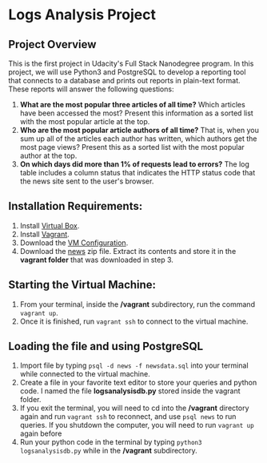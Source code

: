 # Logs Analysis Project

## Project Overview

This is the first project in Udacity's Full Stack Nanodegree program.
In this project, we will use Python3 and PostgreSQL to develop a reporting tool
that connects to a database and prints out reports in plain-text format. These
reports will answer the following questions:

1. **What are the most popular three articles of all time?** Which articles have been accessed the most? Present this information as a sorted list with the most popular article at the top.
2. **Who are the most popular article authors of all time?** That is, when you sum up all of the articles each author has written, which authors get the most page views? Present this as a sorted list with the most popular author at the top.
3. **On which days did more than 1% of requests lead to errors?** The log table includes a column status that indicates the HTTP status code that the news site sent to the user's browser.

## Installation Requirements:
1. Install [Virtual Box](https://www.virtualbox.org/).
2. Install [Vagrant](https://www.vagrantup.com/downloads.html).
3. Download the [VM Configuration](https://github.com/udacity/fullstack-nanodegree-vm).
4. Download the [news](https://d17h27t6h515a5.cloudfront.net/topher/2016/August/57b5f748_newsdata/newsdata.zip) zip file. Extract its contents and store it in the **vagrant folder** that was downloaded in step 3.

## Starting the Virtual Machine:
1. From your terminal, inside the **/vagrant** subdirectory, run the command `vagrant up`.
2. Once it is finished, run `vagrant ssh` to connect to the virtual machine.

## Loading the file and using PostgreSQL
1. Import file by typing `psql -d news -f newsdata.sql` into your terminal while connected to the virtual machine.
2. Create a file in your favorite text editor to store your queries and python code. I named the file **logsanalysisdb.py** stored inside the vagrant folder.
3. If you exit the terminal, you will need to cd into the **/vagrant** directory again and run `vagrant ssh` to reconnect, and use `psql news` to run queries. If you shutdown the computer, you will need to run `vagrant up` again before
3. Run your python code in the terminal by typing `python3 logsanalysisdb.py` while in the **/vagrant** subdirectory.
